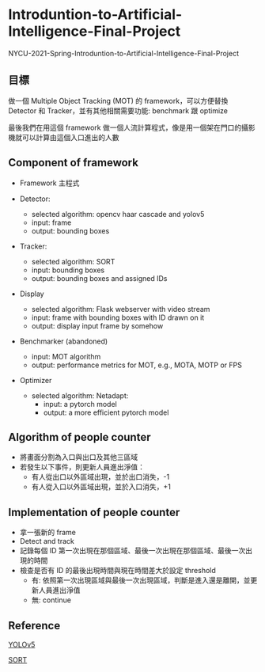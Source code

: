 # Introduntion-to-Artificial-Intelligence-Final-Project

NYCU-2021-Spring-Introduntion-to-Artificial-Intelligence-Final-Project

## 目標

做一個 Multiple Object Tracking (MOT) 的 framework，可以方便替換 Detector 和 Tracker，並有其他相關需要功能: benchmark 跟 optimize

最後我們在用這個 framework 做一個人流計算程式，像是用一個架在門口的攝影機就可以計算由這個入口進出的人數

## Component of framework

- Framework
    主程式

- Detector:
  - selected algorithm: opencv haar cascade and yolov5
  - input: frame
  - output: bounding boxes

- Tracker:
  - selected algorithm: SORT
  - input: bounding boxes
  - output: bounding boxes and assigned IDs

- Display
  - selected algorithm: Flask webserver with video stream
  - input: frame with bounding boxes with ID drawn on it
  - output: display input frame by somehow

- Benchmarker (abandoned)
  - input: MOT algorithm
  - output: performance metrics for MOT, e.g., MOTA, MOTP or FPS

- Optimizer
  - selected algorithm: Netadapt:
    - input: a pytorch model
    - output: a more efficient pytorch model

## Algorithm of people counter

- 將畫面分割為入口與出口及其他三區域
- 若發生以下事件，則更新人員進出淨值：
  - 有人從出口以外區域出現，並於出口消失，-1
  - 有人從入口以外區域出現，並於入口消失，+1
  
## Implementation of people counter

- 拿一張新的 frame
- Detect and track
- 記錄每個 ID 第一次出現在那個區域、最後一次出現在那個區域、最後一次出現的時間
- 檢查是否有 ID 的最後出現時間與現在時間差大於設定 threshold
  - 有: 依照第一次出現區域與最後一次出現區域，判斷是進入還是離開，並更新人員進出淨值
  - 無: continue

## Reference

[YOLOv5](https://github.com/ultralytics/yolov5)

[SORT](https://github.com/abewley/sort)
